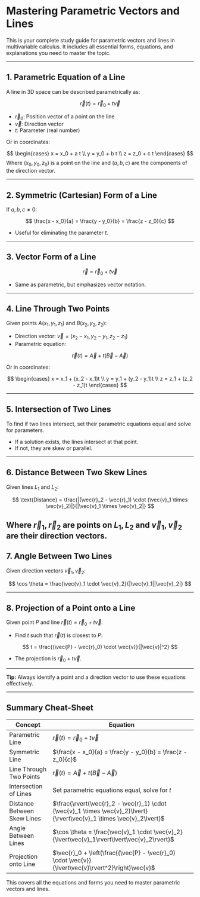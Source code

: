 # Mastering Parametric Vectors and Lines

This is your complete study guide for parametric vectors and lines in multivariable calculus. It includes all essential forms, equations, and explanations you need to master the topic.

---

## 1. Parametric Equation of a Line
A line in 3D space can be described parametrically as:

$$
\vec{r}(t) = \vec{r}_0 + t\vec{v}
$$
- $\vec{r}_0$: Position vector of a point on the line
- $\vec{v}$: Direction vector
- $t$: Parameter (real number)

Or in coordinates:

$$
\begin{cases}
  x = x_0 + a t \\
  y = y_0 + b t \\
  z = z_0 + c t
\end{cases}
$$
Where $(x_0, y_0, z_0)$ is a point on the line and $(a, b, c)$ are the components of the direction vector.

---

## 2. Symmetric (Cartesian) Form of a Line
If $a, b, c \neq 0$:

$$
\frac{x - x_0}{a} = \frac{y - y_0}{b} = \frac{z - z_0}{c}
$$
- Useful for eliminating the parameter $t$.

---

## 3. Vector Form of a Line

$$
\vec{r} = \vec{r}_0 + t\vec{v}
$$

- Same as parametric, but emphasizes vector notation.

---

## 4. Line Through Two Points
Given points $A(x_1, y_1, z_1)$ and $B(x_2, y_2, z_2)$:
- Direction vector: $\vec{v} = (x_2 - x_1, y_2 - y_1, z_2 - z_1)$
- Parametric equation:

$$
\vec{r}(t) = \vec{A} + t(\vec{B} - \vec{A})
$$

Or in coordinates:

$$
\begin{cases}
  x = x_1 + (x_2 - x_1)t \\
  y = y_1 + (y_2 - y_1)t \\
  z = z_1 + (z_2 - z_1)t
\end{cases}
$$

---

## 5. Intersection of Two Lines
To find if two lines intersect, set their parametric equations equal and solve for parameters.
- If a solution exists, the lines intersect at that point.
- If not, they are skew or parallel.

---

## 6. Distance Between Two Skew Lines
Given lines $L_1$ and $L_2$:

$$
\text{Distance} = \frac{|(\vec{r}_2 - \vec{r}_1) \cdot (\vec{v}_1 \times \vec{v}_2)|}{|\vec{v}_1 \times \vec{v}_2|}
$$

Where $\vec{r}_1, \vec{r}_2$ are points on $L_1, L_2$ and $\vec{v}_1, \vec{v}_2$ are their direction vectors.
---

## 7. Angle Between Two Lines
Given direction vectors $\vec{v}_1, \vec{v}_2$:

$$
\cos \theta = \frac{\vec{v}_1 \cdot \vec{v}_2}{|\vec{v}_1||\vec{v}_2|}
$$

---

## 8. Projection of a Point onto a Line
Given point $P$ and line $\vec{r}(t) = \vec{r}_0 + t\vec{v}$:
- Find $t$ such that $\vec{r}(t)$ is closest to $P$:

$$
t = \frac{(\vec{P} - \vec{r}_0) \cdot \vec{v}}{|\vec{v}|^2}
$$

- The projection is $\vec{r}_0 + t\vec{v}$.

---

**Tip:** Always identify a point and a direction vector to use these equations effectively.

---

## Summary Cheat-Sheet
| Concept | Equation |
|---|---|
| Parametric Line | $\vec{r}(t) = \vec{r}_0 + t\vec{v}$ |
| Symmetric Line | $\frac{x - x_0}{a} = \frac{y - y_0}{b} = \frac{z - z_0}{c}$ |
| Line Through Two Points | $\vec{r}(t) = \vec{A} + t(\vec{B} - \vec{A})$ |
| Intersection of Lines | Set parametric equations equal, solve for $t$ |
| Distance Between Skew Lines | $\frac{\rvert(\vec{r}_2 - \vec{r}_1) \cdot (\vec{v}_1 \times \vec{v}_2)\lvert}{\rvert\vec{v}_1 \times \vec{v}_2\lvert}$ |
| Angle Between Lines | $\cos \theta = \frac{\vec{v}_1 \cdot \vec{v}_2}{\lvert\vec{v}_1\rvert\lvert\vec{v}_2\rvert}$ |
| Projection onto Line | $\vec{r}_0 + \left(\frac{(\vec{P} - \vec{r}_0) \cdot \vec{v}}{\lvert\vec{v}\rvert^2}\right)\vec{v}$ |

This covers all the equations and forms you need to master parametric vectors and lines.
